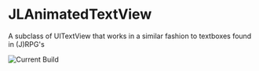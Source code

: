 JLAnimatedTextView
==================

A subclass of UITextView that works in a similar fashion to textboxes found in (J)RPG's 


![Current Build](https://travis-ci.org/NaughtyOttsel/JLAnimatedTextView.svg?branch=master)
